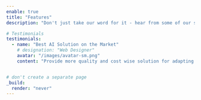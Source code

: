 ```yaml
---
enable: true
title: "Features"
description: "Don't just take our word for it - hear from some of our satisfied users!  Check out some of our testimonials below to see what others are saying about Hugoplate."

# Testimonials
testimonials:
  - name: "Best AI Solution on the Market"
    # designation: "Web Designer"
    avatar: "/images/avatar-sm.png"
    content: "Provide more quality and cost wise solution for adapting to the AI resolution"


# don't create a separate page
_build:
  render: "never"
---
```

